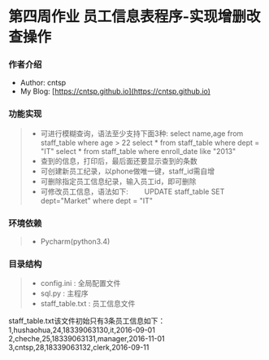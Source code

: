 # 第四周作业  员工信息表程序-实现增删改查操作

### 作者介绍
 * Author: cntsp
 * My Blog: [https://cntsp.github.io](https://cntsp.github.io)
 
### 功能实现
> * 可进行模糊查询，语法至少支持下面3种:
select name,age from staff_table where age > 22
select  * from staff_table where dept = "IT"
select  * from staff_table where enroll_date like "2013"
> * 查到的信息，打印后，最后面还要显示查到的条数
> * 可创建新员工纪录，以phone做唯一键，staff_id需自增
> * 可删除指定员工信息纪录，输入员工id，即可删除
> * 可修改员工信息，语法如下:
　　UPDATE staff_table SET dept="Market" where dept = "IT"
 
### 环境依赖
> * Pycharm(python3.4)

### 目录结构
> * config.ini : 全局配置文件
> * sql.py : 主程序
> * staff_table.txt : 员工信息文件

staff_table.txt该文件初始只有3条员工信息如下：
1,hushaohua,24,18339063130,it,2016-09-01
2,cheche,25,18339063131,manager,2016-11-01
3,cntsp,28,18339063132,clerk,2016-09-11


